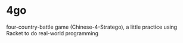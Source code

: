 # 4go
four-country-battle game (Chinese-4-Stratego), a little practice using Racket to do real-world programming

